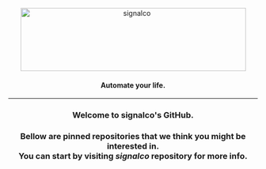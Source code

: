 <p align="center">
  <a href="#">
    <img height="128" width="455" alt="signalco" src="https://raw.githubusercontent.com/signalco-io/signalco/main/public/images/logo-ghtheme-128x455.png">
  </a>
</p>
<h4 align="center">Automate your life.</h4>

<hr/>

<h3 align="center">Welcome to signalco's GitHub.</h3>

<h3 align="center">Bellow are pinned repositories that we think you might be interested in.<br/>You can start by visiting <i>signalco</i> repository for more info.</h3>
&nbsp;
